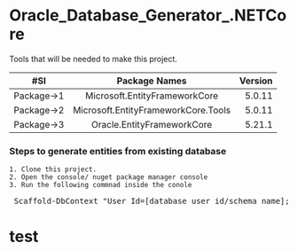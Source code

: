 # Oracle_Database_Generator_.NETCore

Tools that will be needed to make this project.

| #Sl       | Package Names           | Version  |
| ------------- |:-------------:| -----:|
| Package->1      | Microsoft.EntityFrameworkCore | 5.0.11 |
| Package->2      | Microsoft.EntityFrameworkCore.Tools      |   5.0.11 |
| Package->3 | Oracle.EntityFrameworkCore      |    5.21.1 |

### Steps to generate entities from existing database

```
1. Clone this project.
2. Open the console/ nuget package manager console
3. Run the following commnad inside the conole

```
<pre> Scaffold-DbContext "User Id=[database_user_id/schema_name];Password=[database_password];Data Source=[database_ip:port/schema_name];" Oracle.EntityFrameworkCore -OutputDir Entities </pre>

# test

